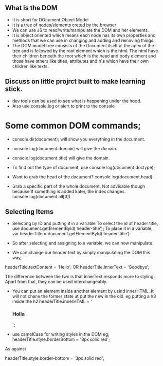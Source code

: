 ## What is the DOM

- It is short for DOcument Object Model
- It is a tree of nodes/elements creted by the browser
- We can use JS to read/write/manipulate the DOM and her elements.
- It is object oriented which means each node has its own properties and methods that we can use in changing and adding and removing things.
- The DOM model tree consists of the Document itself at the apex of the tree and is followed by the root element which is the html. The html have their children beneath the root which is the head and body element and those have others like titles, attributes and h1s which have their own children like texts.

## Discuss on little projrct built to make learning stick.

- dev tools can be used to see what is happening under the hood.
- Also use console.log or alert to print to the console

# Some common DOM commands;
 - console.dir(document); will show you everything in the document.

 - console.log(document.domain) will give the domain.
 - console.log(document.title) will give the domain.
 - To find out the type of document, use console.log(document.doctype);
 - Want to grab the head of the document? console.log(document.head)
- Grab a specific part of the whole document. Not advisable though because if something is added kater, the index changes.
console.log(document.all[3])



## Selecting Items
- Selecting by ID and putting it in a variable
    To select the id of header title, use document.getElementById('header-title');
    To place it in a variable,
    var headerTitle = document.getElementById('header-title')

- So after selecting and assigning to a variable, we can now manipulate.

- We can change our header text by simply manipulating the DOM this way,

headerTitle.textContent = 'Hello';
OR
headerTitle.innerText = 'Goodbye';

The difference between the two is that innerText responds more to styling. Apart from that, they can be used interchangeably.

- You can put an element inside another element by usind innerHTML. It will not chane the former state ut put the new in the old. eg putting a h3 inside the h2 
headerTitle.innerHTML = '<h3>Holla</h3>'; 

- use camelCase for writing styles in the DOM eg;
headerTitle.style.borderBottom = '3px solid red';

As against 
 
headerTitle.style.border-bottom = '3px solid red';

























